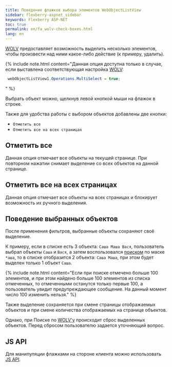 ```yaml
---
title: Поведение флажков выбора элементов WebObjectListView
sidebar: flexberry-aspnet_sidebar
keywords: Flexberry ASP-NET
toc: true
permalink: en/fa_wolv-check-boxes.html
lang: en
---
```


[WOLV](fa_web-object-list-view.html) предоставляет возможность выделить несколько элементов, чтобы произвести над ними какое-либо действие (к примеру, удалить).

{% include note.html content="Данная опция доступна только в случае, если выставлена соответствующая настройка [WOLV](fa_web-object-list-view.html):

```csharp
 webObjectListView1.Operations.MultiSelect = true;
```
" %}

Выбрать объект можно, щелкнув левой кнопкой мыши на флажок в строке.

Также для удобства работы с выбором объектов добавлены две кнопки:

* `Отметить все`
* `Отметить все на всех страницах`

## Отметить все

Данная опция отмечает все объекты на текущей странице. При повторном нажатии снимает выделение со всех объектов на данной странице.

## Отметить все на всех страницах

Данная опция отмечает все объекты на всех страницах и блокирует возможность их ручного выделения.

## Поведение выбранных объектов

После применения фильтров, выбранные объекты сохраняют своё выделение.

К примеру, если в списке есть 3 объекта: `Саша Маша Вася`, пользователь выбрал объекты `Саша` и `Вася`, а затем воспользовался [поиском](fa_wolv-search.html) по маске `*аша`, то в списке отобразится 2 объекта: `Саша Маша`, при этом будет выделен только 1 объект `Саша`.

{% include note.html content="Если при поиске отмечено больше 100 элементов, и при этом найдено больше 100 элементов из списка отмеченных, то отмеченными останутся только первые 100, а пользователь увидит предупреждающее сообщение. На данный момент число 100 изменить нельзя." %}

Также выделение сохраняется при смене страницы отображаемых объектов и при смене количества отображаемых на странице объектов.

Однако, при Поиске по [WOLV'y](fa_web-object-list-view.html) происходит сброс выделенных объектов. Перед сбросом пользователю задается уточняющий вопрос.

## JS API

Для манипуляции флажками на стороне клиента можно использовать [JS API](fa_js-api-wolv.html).

